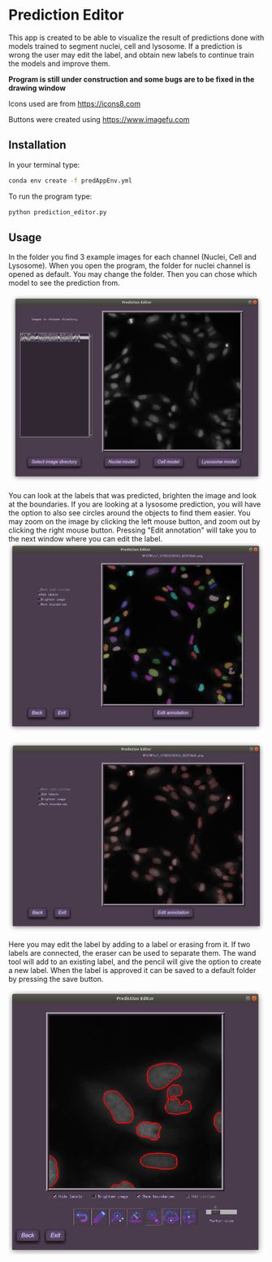 # Prediction Editor

This app is created to be able to visualize the result of predictions done with models trained to segment nuclei, cell and lysosome.
If a prediction is wrong the user may edit the label, and obtain new labels to continue train the models and improve them.

**Program is still under construction and some bugs are to be fixed in the drawing window**

Icons used are from https://icons8.com

Buttons were created using https://www.imagefu.com

## Installation

In your terminal type:
```bash
conda env create -f predAppEnv.yml
```
To run the program type:

```bash
python prediction_editor.py
```

## Usage

In the folder you find 3 example images for each channel (Nuclei, Cell and Lysosome). When you open the program, the folder for nuclei channel is opened as default. You may change the folder. Then you can chose which model to see the prediction from.

![image1](/graphics/1.png)

You can look at the labels that was predicted, brighten the image and look at the boundaries. If you are looking at a lysosome prediction, you will have the option to also see circles around the objects to find them easier. You may zoom on the image by clicking the left mouse button, and zoom out by clicking the right mouse button. Pressing "Edit annotation" will take you to the next window where you can edit the label.
![image2](/graphics/2.png)

![image3](/graphics/3.png)

Here you may edit the label by adding to a label or erasing from it. If two labels are connected, the eraser can be used to separate them. The wand tool will add to an existing label, and the pencil will give the option to create a new label. When the label is approved it can be saved to a default folder by pressing the save button.

![image4](/graphics/4.png)
